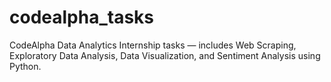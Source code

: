 # codealpha_tasks
 CodeAlpha Data Analytics Internship tasks — includes Web Scraping, Exploratory Data Analysis, Data Visualization, and Sentiment Analysis using Python.
